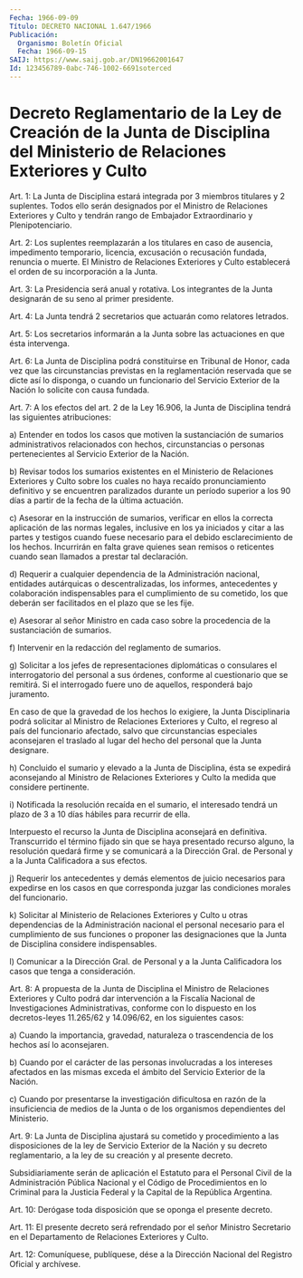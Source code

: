 ```yaml
---
Fecha: 1966-09-09
Título: DECRETO NACIONAL 1.647/1966
Publicación:
  Organismo: Boletín Oficial
  Fecha: 1966-09-15
SAIJ: https://www.saij.gob.ar/DN19662001647
Id: 123456789-0abc-746-1002-6691soterced
---
```

# Decreto  Reglamentario  de  la  Ley  de  Creación  de  la  Junta  de Disciplina    del   Ministerio  de  Relaciones  Exteriores  y  Culto

<a id="1"></a>
Art. 1: La Junta de Disciplina estará integrada por 3 miembros titulares y 2 suplentes. Todos ello serán designados por el Ministro de Relaciones Exteriores y Culto y tendrán rango de Embajador Extraordinario y Plenipotenciario.

<a id="2"></a>
Art. 2: Los suplentes reemplazarán a los titulares en caso de ausencia, impedimento temporario, licencia, excusación o recusación fundada, renuncia o muerte. El Ministro de Relaciones Exteriores y Culto establecerá el orden de su incorporación a la Junta.

<a id="3"></a>
Art. 3: La Presidencia será anual y rotativa. Los integrantes de la Junta designarán de su seno al primer presidente.

<a id="4"></a>
Art. 4: La Junta tendrá 2 secretarios que actuarán como relatores letrados.

<a id="5"></a>
Art. 5: Los secretarios informarán a la Junta sobre las actuaciones en que ésta intervenga.

<a id="6"></a>
Art. 6: La Junta de Disciplina podrá constituirse en Tribunal de Honor, cada vez que las circunstancias previstas en la reglamentación reservada que se dicte así lo disponga, o cuando un funcionario del Servicio Exterior de la Nación lo solicite con causa fundada.

<a id="7"></a>
Art. 7: A los efectos del art. 2 de la Ley 16.906, la Junta de Disciplina tendrá las siguientes atribuciones:

a) Entender en todos los casos que motiven la sustanciación de sumarios administrativos relacionados con hechos, circunstancias o personas pertenecientes al Servicio Exterior de la Nación.

b) Revisar todos los sumarios existentes en el Ministerio de Relaciones Exteriores y Culto sobre los cuales no haya recaído pronunciamiento definitivo y se encuentren paralizados durante un período superior a los 90 días a partir de la fecha de la última actuación.

c) Asesorar en la instrucción de sumarios, verificar en ellos la correcta aplicación de las normas legales, inclusive en los ya iniciados y citar a las partes y testigos cuando fuese necesario para el debido esclarecimiento de los hechos. Incurrirán en falta grave quienes sean remisos o reticentes cuando sean llamados a prestar tal declaración.

d) Requerir a cualquier dependencia de la Administración nacional, entidades autárquicas o descentralizadas, los informes, antecedentes y colaboración indispensables para el cumplimiento de su cometido, los que deberán ser facilitados en el plazo que se les fije.

e) Asesorar al señor Ministro en cada caso sobre la procedencia de la sustanciación de sumarios.

f) Intervenir en la redacción del reglamento de sumarios.

g) Solicitar a los jefes de representaciones diplomáticas o consulares el interrogatorio del personal a sus órdenes, conforme al cuestionario que se remitirá. Si el interrogado fuere uno de aquellos, responderá bajo juramento.

En caso de que la gravedad de los hechos lo exigiere, la Junta Disciplinaria podrá solicitar al Ministro de Relaciones Exteriores y Culto, el regreso al país del funcionario afectado, salvo que circunstancias especiales aconsejaren el traslado al lugar del hecho del personal que la Junta designare.

h) Concluido el sumario y elevado a la Junta de Disciplina, ésta se expedirá aconsejando al Ministro de Relaciones Exteriores y Culto la medida que considere pertinente.

i) Notificada la resolución recaída en el sumario, el interesado tendrá un plazo de 3 a 10 días hábiles para recurrir de ella.

Interpuesto el recurso la Junta de Disciplina aconsejará en definitiva. Transcurrido el término fijado sin que se haya presentado recurso alguno, la resolución quedará firme y se comunicará a la Dirección Gral. de Personal y a la Junta Calificadora a sus efectos.

j) Requerir los antecedentes y demás elementos de juicio necesarios para expedirse en los casos en que corresponda juzgar las condiciones morales del funcionario.

k) Solicitar al Ministerio de Relaciones Exteriores y Culto u otras dependencias de la Administración nacional el personal necesario para el cumplimiento de sus funciones o proponer las designaciones que la Junta de Disciplina considere indispensables.

l) Comunicar a la Dirección Gral. de Personal y a la Junta Calificadora los casos que tenga a consideración.

<a id="8"></a>
Art. 8: A propuesta de la Junta de Disciplina el Ministro de Relaciones Exteriores y Culto podrá dar intervención a la Fiscalía Nacional de Investigaciones Administrativas, conforme con lo dispuesto en los decretos-leyes 11.265/62 y 14.096/62, en los siguientes casos:

a) Cuando la importancia, gravedad, naturaleza o trascendencia de los hechos así lo aconsejaren.

b) Cuando por el carácter de las personas involucradas a los intereses afectados en las mismas exceda el ámbito del Servicio Exterior de la Nación.

c) Cuando por presentarse la investigación dificultosa en razón de la insuficiencia de medios de la Junta o de los organismos dependientes del Ministerio.

<a id="9"></a>
Art. 9: La Junta de Disciplina ajustará su cometido y procedimiento a las disposiciones de la ley de Servicio Exterior de la Nación y su decreto reglamentario, a la ley de su creación y al presente decreto.

Subsidiariamente serán de aplicación el Estatuto para el Personal Civil de la Administración Pública Nacional y el Código de Procedimientos en lo Criminal para la Justicia Federal y la Capital de la República Argentina.

<a id="10"></a>
Art. 10: Derógase toda disposición que se oponga el presente decreto.

<a id="11"></a>
Art. 11: El presente decreto será refrendado por el señor Ministro Secretario en el Departamento de Relaciones Exteriores y Culto.

<a id="12"></a>
Art. 12: Comuníquese, publíquese, dése a la Dirección Nacional del Registro Oficial y archívese.